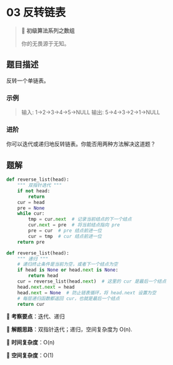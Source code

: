 # 03 反转链表

> 🌈 **初级算法系列之数组**
>
> 你的无畏源于无知。

## 题目描述

反转一个单链表。

### 示例

> 输入: 1->2->3->4->5->NULL
> 输出: 5->4->3->2->1->NULL

### 进阶

你可以迭代或递归地反转链表。你能否用两种方法解决这道题？

## 题解

```python
def reverse_list(head):
    """ 双指针迭代 """
    if not head:
        return
    cur = head
    pre = None
    while cur:
        tmp = cur.next  # 记录当前结点的下一个结点
        cur.next = pre  # 将当前结点指向 pre
        pre = cur  # pre 结点前进一位
        cur = tmp  # cur 结点前进一位
    return pre
```

```python
def reverse_list(head):
    """ 递归 """
    # 递归终止条件是当前为空，或者下一个结点为空
    if head is None or head.next is None:
        return head
    cur = reverse_list(head.next)  # 这里的 cur 是最后一个结点
    head.next.next = head
    head.next = None  # 防止链表循环，将 head.next 设置为空
    # 每层递归函数都返回 cur，也就是最后一个结点
    return cur
```

🍥 **考察要点**：迭代、递归

🍬 **解题思路**：双指针迭代；递归，空间复杂度为 O(n).

🍉 **时间复杂度**：O(n)

🍭 **空间复杂度**：O(1)
